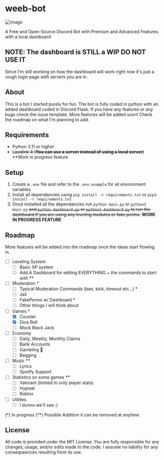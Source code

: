 # weeb-bot
  
![image](assets/static.png)

A Free and Open-Source Discord Bot with Premium and Advanced Features with a local dashboard

## NOTE: The dashboard is STILL a WIP DO NOT USE IT

Since I'm still working on how the dashboard will work right now it's just a rough login page with servers you are in.

## About

This is a bot I started purely for fun. The bot is fully coded in python with an added dashboard coded in Discord Flask. If you have any features or any bugs check the issue template. More features will be added soon! Check the roadmap on what I'm planning to add.

## Requirements

- Python 3.11 or higher
- ~~Lavalink 4 (**You can use a server instead of using a local server**)~~ **Work in progress feature

## Setup

1. Create a `.env` file and refer to the `.env.example` for all environment variables
2. Install all dependancies using `pip install -r requirements.txt` or `pip3 install -r requirements.txt`
3. Once installed all the dependancies run `python main.py` or `python3 main.py` ~~and `python dashboard.py` or `python3 dashboard.py` to run the dashboard if you are using any leveling modules or fake perms.~~ **WORK IN PROGRESS FEATURE**

## Roadmap

More features will be added into the roadmap once the ideas start flowing in.

- [ ] Leveling System
  - [ ] Basic XP system
  - [ ] Add A Dashboard for editing EVERYTHING + the commands to start with **
- [ ] Moderation *
  - [ ] Typical Moderation Commands (ban, kick, timeout etc...) *
  - [ ] Jail
  - [ ] FakePerms w/ Dashboard *
  - [ ] Other things I will think about
- [ ] Games *
  - [x] Counter
  - [x] Dice Roll
  - [ ] Mock Black Jack
- [ ] Economy
  - [ ] Daily, Weekly, Monthly Claims
  - [ ] Bank Accounts
  - [ ] Gambling 🎰
  - [ ] Begging
- [ ] Music **
  - [ ] Lyrics
  - [ ] Spotify Support
- [ ] Statistics on some games **
  - [ ] Valorant (limited to only player stats)
  - [ ] Hypixel
  - [ ] Roblox
- [ ] Utilites
  - [ ] I dunno we'll see :)

(*) In progress
(**) Possible Addition it can be removed at anytime

## License

All code is provided under the MIT License. You are fully responsible for any changes, usage, and/or edits made to the code. I assume no liability for any consequesnces resulting from its use.
